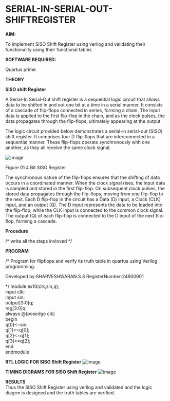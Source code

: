 # SERIAL-IN-SERIAL-OUT-SHIFTREGISTER

**AIM:**

To implement  SISO Shift Register using verilog and validating their functionality using their functional tables

**SOFTWARE REQUIRED:**

Quartus prime

**THEORY**

**SISO shift Register**

A Serial-In Serial-Out shift register is a sequential logic circuit that allows data to be shifted in and out one bit at a time in a serial manner. It consists of a cascade of flip-flops connected in series, forming a chain. The input data is applied to the first flip-flop in the chain, and as the clock pulses, the data propagates through the flip-flops, ultimately appearing at the output.

The logic circuit provided below demonstrates a serial-in serial-out (SISO) shift register. It comprises four D flip-flops that are interconnected in a sequential manner. These flip-flops operate synchronously with one another, as they all receive the same clock signal.

![image](https://github.com/naavaneetha/SERIAL-IN-SERIAL-OUT-SHIFTREGISTER/assets/154305477/e81c4072-37f9-46c6-8145-566764b74c3a)

Figure 01 4 Bit SISO Register

The synchronous nature of the flip-flops ensures that the shifting of data occurs in a coordinated manner. When the clock signal rises, the input data is sampled and stored in the first flip-flop. On subsequent clock pulses, the stored data propagates through the flip-flops, moving from one flip-flop to the next.
Each D flip-flop in the circuit has a Data (D) input, a Clock (CLK) input, and an output (Q). The D input represents the data to be loaded into the flip-flop, while the CLK input is connected to the common clock signal. The output (Q) of each flip-flop is connected to the D input of the next flip-flop, forming a cascade.

**Procedure**

/* write all the steps invloved */

**PROGRAM**

/* Program for flipflops and verify its truth table in quartus using Verilog programming.

Developed by:SHARVESHWARAN.S.S RegisterNumber:24900901

*/
module ex10(clk,sin,q);              
input clk;             
input sin;         
output[3:0]q;            
reg[3:0]q;                   
always @(posedge clk)                    
begin          
q[0]<=sin;       
q[1]<=q[0];          
q[2]<=q[1];           
q[3]<=q[2];           
end              
endmodule                
  
**RTL LOGIC FOR SISO Shift Register**
![image](https://github.com/user-attachments/assets/113009a2-89f6-4d6d-b59e-e3d1d65a7908)

**TIMING DIGRAMS FOR SISO Shift Register**
![image](https://github.com/user-attachments/assets/da0a7cfb-144b-40e4-bf52-fbd5a5fb2a9f)

**RESULTS**       
Thus the SISO Shift Register using verilog and validated and the logic diagrm is designed and the truth tables are verified.
